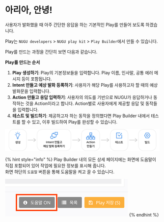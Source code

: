 # 아리아, 안녕!

사용자가 발화했을 때 아주 간단한 응답을 하는 기본적인 Play를 만들어 보도록 하겠습니다.

Play는 `NUGU developers` &gt; `NUGU play kit` &gt; `Play Builder`에서 만들 수 있습니다.

Play를 만드는 과정을 간단히 보면 다음과 같습니다.

**Play를 만드는 순서**  
1. **Play 생성하기**: Play의 기본정보들을 입력합니다. Play 이름, 인사말, 공통 에러 메시지 등이 포함됩니다.  
2. **Intent 만들고 예상 발화 등록하기**: 사용자가 해당 Play를 사용하고자 할 때의 예상 발화문을 입력합니다.  
3. **Action 만들고 응답 입력하기**: 사용자의 의도를 기반으로 NUGU가 응답하거나 동작하는 것을 Action이라고 합니다. Action별로 사용자에게 제공할 응답 및 동작들을 입력합니다.  
4. **테스트 및 빌드하기**: 제공하고자 하는 동작을 정의했다면 Play Builder 내에서 테스트를 할 수 있고, 이후 빌드하여 Play를 완성할 수 있습니다.

![](../../../.gitbook/assets/assets_ch3_31_01_2-1%20%283%29%20%283%29%20%283%29%20%284%29%20%284%29%20%284%29%20%283%29%20%284%29.png)

{% hint style="info" %}
Play Builder 내의 모든 상세 페이지에는 화면에 도움말이 직접 포함되어 있어 작업에 필요한 정보를 표시해 줍니다.  
화면 하단의 `도움말` 버튼을 통해 도움말을 켜고 끌 수 있습니다.

![](../../../.gitbook/assets/assets_ch3_32_c01_2__1%20%282%29%20%282%29%20%282%29%20%283%29%20%283%29%20%283%29%20%283%29%20%283%29%20%281%29.png)
{% endhint %}


